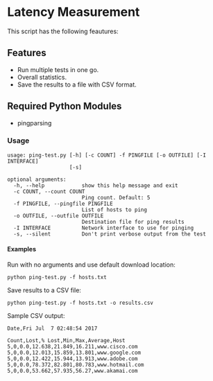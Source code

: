 # Latency Measurement

This script has the following feautures:

## Features
- Run multiple tests in one go.
- Overall statistics.
- Save the results to a file with CSV format.

## Required Python Modules
- pingparsing

### Usage

```
usage: ping-test.py [-h] [-c COUNT] -f PINGFILE [-o OUTFILE] [-I INTERFACE]
                    [-s]

optional arguments:
  -h, --help            show this help message and exit
  -c COUNT, --count COUNT
                        Ping count. Default: 5
  -f PINGFILE, --pingfile PINGFILE
                        List of hosts to ping
  -o OUTFILE, --outfile OUTFILE
                        Destination file for ping results
  -I INTERFACE          Network interface to use for pinging
  -s, --silent          Don't print verbose output from the test
```

#### Examples

Run with no arguments and use default download location:

```
python ping-test.py -f hosts.txt
```

Save results to a CSV file:

```
python ping-test.py -f hosts.txt -o results.csv
```

Sample CSV output:

```
Date,Fri Jul  7 02:48:54 2017

Count,Lost,% Lost,Min,Max,Average,Host
5,0,0.0,12.638,21.849,16.211,www.cisco.com
5,0,0.0,12.013,15.859,13.801,www.google.com
5,0,0.0,12.422,15.944,13.913,www.adobe.com
5,0,0.0,78.372,82.801,80.783,www.hotmail.com
5,0,0.0,53.662,57.935,56.27,www.akamai.com

```
